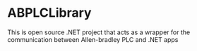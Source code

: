 # ABPLCLibrary
This is open source .NET project that acts as a wrapper for the communication between Allen-bradley PLC and .NET apps

